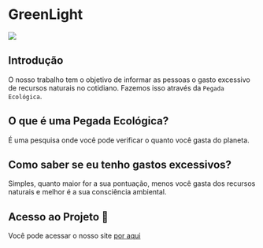 <h1 text-align="center"> GreenLight </h1>
<img src= "http://img.shields.io/static/v1?label=STATUS&message=EM%20DESENVOLVIMENTO&color=GREEN&style=for-the-badge"/>


## Introdução
O nosso trabalho tem o objetivo de informar as pessoas o gasto excessivo de recursos naturais no cotidiano. 
Fazemos isso através da `Pegada Ecológica`. 

## O que é uma Pegada Ecológica?
É uma pesquisa onde você pode verificar o quanto você gasta do planeta.

## Como saber se eu tenho gastos excessivos?
Simples, quanto maior for a sua pontuação, menos você gasta dos recursos naturais e melhor é a sua consciência ambiental.

## Acesso ao Projeto :file_folder:
Você pode acessar o nosso site <a href="www.greenlight.dev.br" >por aqui</a> 
